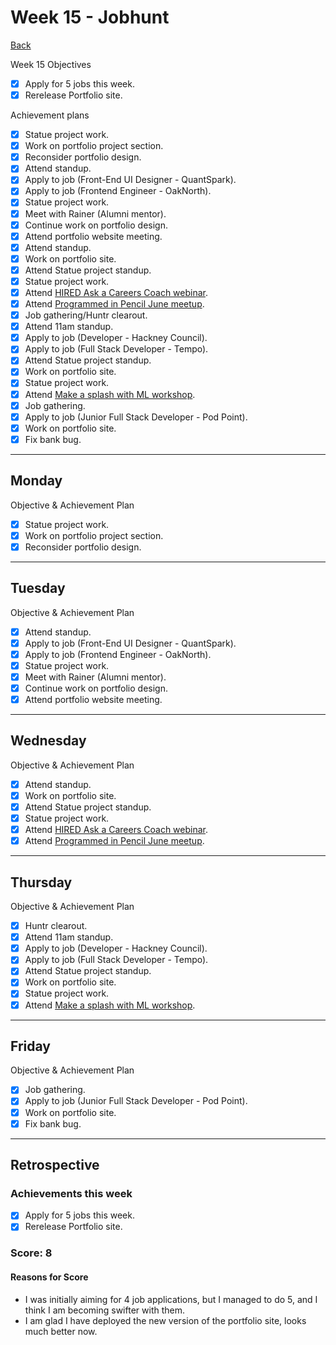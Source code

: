 # Week 15 - Jobhunt

[Back](README.md)

Week 15 Objectives

- [x] Apply for 5 jobs this week.
- [x] Rerelease Portfolio site.

Achievement plans

- [x] Statue project work.
- [x] Work on portfolio project section.
- [x] Reconsider portfolio design.
- [x] Attend standup.
- [x] Apply to job (Front-End UI Designer - QuantSpark).
- [x] Apply to job (Frontend Engineer - OakNorth).
- [x] Statue project work.
- [x] Meet with Rainer (Alumni mentor).
- [x] Continue work on portfolio design.
- [x] Attend portfolio website meeting.
- [x] Attend standup.
- [x] Work on portfolio site.
- [x] Attend Statue project standup.
- [x] Statue project work.
- [x] Attend [HIRED Ask a Careers Coach webinar].
- [x] Attend [Programmed in Pencil June meetup].
- [x] Job gathering/Huntr clearout.
- [x] Attend 11am standup.
- [x] Apply to job (Developer - Hackney Council).
- [x] Apply to job (Full Stack Developer - Tempo).
- [x] Attend Statue project standup.
- [x] Work on portfolio site.
- [x] Statue project work.
- [x] Attend [Make a splash with ML workshop].
- [x] Job gathering.
- [x] Apply to job (Junior Full Stack Developer - Pod Point).
- [x] Work on portfolio site.
- [x] Fix bank bug.

---

## Monday

Objective & Achievement Plan

- [x] Statue project work.
- [x] Work on portfolio project section.
- [x] Reconsider portfolio design.

---

## Tuesday

Objective & Achievement Plan

- [x] Attend standup.
- [x] Apply to job (Front-End UI Designer - QuantSpark).
- [x] Apply to job (Frontend Engineer - OakNorth).
- [x] Statue project work.
- [x] Meet with Rainer (Alumni mentor).
- [x] Continue work on portfolio design.
- [x] Attend portfolio website meeting.

---

## Wednesday

Objective & Achievement Plan

- [x] Attend standup.
- [x] Work on portfolio site.
- [x] Attend Statue project standup.
- [x] Statue project work.
- [x] Attend [HIRED Ask a Careers Coach webinar].
- [x] Attend [Programmed in Pencil June meetup].

---

## Thursday

Objective & Achievement Plan

- [x] Huntr clearout.
- [x] Attend 11am standup.
- [x] Apply to job (Developer - Hackney Council).
- [x] Apply to job (Full Stack Developer - Tempo).
- [x] Attend Statue project standup.
- [x] Work on portfolio site.
- [x] Statue project work.
- [x] Attend [Make a splash with ML workshop].

---

## Friday

Objective & Achievement Plan

- [x] Job gathering.
- [x] Apply to job (Junior Full Stack Developer - Pod Point).
- [x] Work on portfolio site.
- [x] Fix bank bug.

---

## Retrospective

### Achievements this week

- [x] Apply for 5 jobs this week.
- [x] Rerelease Portfolio site.

### Score: 8

#### Reasons for Score

- I was initially aiming for 4 job applications, but I managed to do 5, and I think I am becoming swifter with them.
- I am glad I have deployed the new version of the portfolio site, looks much better now.

<!-- Links -->

<!-- Week 1 -->

[First day intro]: Intro_first_day.md
[TDD process skills workshop]: ../skills_workshops/TDD_process.md
[Debugging skills workshop]: ../skills_workshops/debugging.md
[Mocking skills workshop]: ../skills_workshops/mocking.md
[Test Driving practical]: ../skills_workshops/test_driving_practice.md

<!-- Week 2 -->

[Code Review skills workshop]: ../skills_workshops/code_review.md
[Process Review workshop]: ../process_workshop.md
[Domain Modelling skills workshop]: ../skills_workshops/domain_modelling.md
[Feedback skills workshop]: ../skills_workshops/feedback.md
[Mocking with RSpec practical]: ../skills_workshops/mocking_with_rspec.md
[Refactoring skills workshop]: ../skills_workshops/refactoring.md
[Concretes and Abstracts skills workshop]: ../skills_workshops/concretes_and_abstracts.md
[Delegation skills workshop]: ../skills_workshops/delegation.md

<!-- Week 3 -->

[Servers 1 skills workshop]: ../skills_workshops/servers_1.md
[Servers 2 skills workshop]: ../skills_workshops/servers_2.md
[Clients 1 skills workshop]: ../skills_workshops/clients_1.md
[Process modelling skills workshop]: ../skills_workshops/http_modelling.md
[Birthday Greeter App skills workshop]: ../skills_workshops/birthday_greeter_app.md
[Empathy EQ workshop]: ../skills_workshops/empathy.md
[Debugging 2 skills workshop]: ../skills_workshops/debugging_2.md
[Debugging a Rack App skills workshop]: ../skills_workshops/debugging_a_rack_app.md

<!-- Week 4 -->

[Illustrated Intro to Databases]: https://illustrated.dev/databases
[SQLZoo]: ../skills_workshops/sqlzoo.md
[Development Environments pill]: https://github.com/makersacademy/course/blob/master/pills/development_environments.md
[Class methods and Instance Methods article]: https://hackmd.io/sOCjb8IcSIaPvT54SXBb3Q
[REST Game skills workshop]: ../skills_workshops/REST_game.md
[Database Domain Modelling skills workshop]: ../skills_workshops/database_domain_modelling.md
[Diary App skills workshop]: ../skills_workshops/diary_app.md

<!-- Week 5 -->

[JS Objects and Prototypes skills workshop]: ../skills_workshops/js_objects_prototypes.md
[JS Closures skills workshop]: ../skills_workshops/js_closures.md
[CodeAcademy guide to semicolons]: https://news.codecademy.com/your-guide-to-semicolons-in-javascript/
[Getting Visibility in JavaScript skills workshop]: ../skills_workshops/visibility_javascript.md
[Spies and Mocking in JavaScript skills workshop]: ../skills_workshops/spies_mocking_javascript.md
[Callbacks and Async skills workshop]: ../skills_workshops/callbacks_async_javascript.md

<!-- Week 6 -->

[Optimise Your Team - Communication EQ workshop]: ../skills_workshops/communication.md

<!-- Week 7 -->

[Frontend Single Page App skills workshop]: ../skills_workshops/frontend_single_page_app.md
[JavaScript Promises skills workshop]: ../skills_workshops/javascript_promises.md
[JavaScript Module Patterns skills workshop]: ../skills_workshops/javascript_module_patterns.md
[Async and the Event Loop skills workshop]: ../skills_workshops/async_event_loop.md
[Intro to Machine Learning Seminar]: ../skills_workshops/intro_machine_learning.md

<!-- Week 8 & 9 -->

[Intro to Machine Learning Seminar]: ../skills_workshops/intro_machine_learning.md
[Stuff I'd Tell My Younger Self - Dougal Simpson - Lunchtime Talk]: ../skills_workshops/stuff_id_tell_my_younger_self.md
[Review]: /reviews.md
[Careers Design workshop]: ../careers/careers_design_workshop.md
[Creative Job Hunting seminar]: ../careers/creative_job_hunting.md

<!-- Week 10 -->

[Bank]: https://github.com/hturnbull93/bank
[Bank in JS]: https://github.com/hturnbull93/bank-js
[Careers CV Starter workshop]: ../careers/cv_starter_workshop.md
[Bank in Node]: https://github.com/hturnbull93/bank-node
[Bank in Python]: https://github.com/hturnbull93/bank-py
[Careers CV formatting workshop]: ../careers/cv_formatting_workshop.md

<!-- Week 11 & 12 -->

[Algorithm Complexity seminar]: ../skills_workshops/algorithmic_complexity.md

<!-- Week 13 -->

[Jobhunt Kickoff]: ../careers/jobhunt_kickoff.md
[Ben Sheridan - Watch Me Recruit workshop]: ../careers/watch_me_recruit.md
[Jobhunt Kickoff]: ../careers/goal_setting.md
[Focussed CV workshop]: ../careers/focussed_cv_workshop.md
[Side Project workshop]: ../careers/side_projects.md
[Practical Machine Learning Literacy]: ../skills_workshops/practical_machine_learning_literacy.md
[Dev Tea with Kate Morris]: ../careers/dev_tea_kate_morris.md

<!-- Week 14 -->

[Job boards workshop]: ../careers/job_boards_workshop.md
[Who's Who in Hiring workshop]: ../careers/whos_who_in_hiring.md
[Dev Tea with Chris Ly]: ../careers/dev_tea_chris_ly.md

<!-- Week 15 -->

[HIRED Ask a Careers Coach webinar]: ../careers/hired_ask_a_careers_coach.md
[Programmed in Pencil June meetup]: ../careers/programmed_in_pencil_june.md
[Make a splash with ML workshop]: ../skills_workshops/make_a_splash_wth_ml.md
